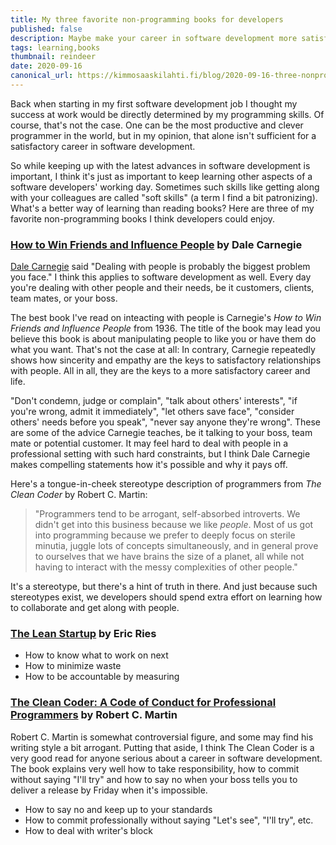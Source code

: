 ```yaml
---
title: My three favorite non-programming books for developers
published: false
description: Maybe make your career in software development more satisfactory
tags: learning,books
thumbnail: reindeer
date: 2020-09-16
canonical_url: https://kimmosaaskilahti.fi/blog/2020-09-16-three-nonprogramming-books/
---
```


<!-- http://localhost:8000/blog/2020-09-16-three-nonprogramming-books/ -->

Back when starting in my first software development job I thought my success at work would be directly determined by my programming skills. Of course, that's not the case. One can be the most productive and clever programmer in the world, but in my opinion, that alone isn't sufficient for a satisfactory career in software development.

So while keeping up with the latest advances in software development is important, I think it's just as important to keep learning other aspects of a software developers' working day. Sometimes such skills like getting along with your colleagues are called "soft skills" (a term I find a bit patronizing). What's a better way of learning than reading books? Here are three of my favorite non-programming books I think developers could enjoy.


<!-- 
 For some time now I've started workdays by reading a book. The book of the day could be directly related to the day's work, but most often it is not. I think reading books not directly related to the day's work is a good way to gain fresh perspectives and get inspired to try new ideas.

In this article, I'd like to share some of my favorite non-programming books.  -->

### [How to Win Friends and Influence People](https://www.goodreads.com/book/show/4865.How_to_Win_Friends_and_Influence_People) by Dale Carnegie

[Dale Carnegie](https://en.wikipedia.org/wiki/Dale_Carnegie) said "Dealing with people is probably the biggest problem you face." I think this applies to software development as well. Every day you're dealing with other people and their needs, be it customers, clients, team mates, or your boss.

The best book I've read on inteacting with people is Carnegie's *How to Win Friends and Influence People* from 1936. The title of the book may lead you believe this book is about manipulating people to like you or have them do what you want. That's not the case at all: In contrary, Carnegie repeatedly shows how sincerity and empathy are the keys to satisfactory relationships with people. All in all, they are the keys to a more satisfactory career and life.

"Don't condemn, judge or complain", "talk about others' interests", "if you're wrong, admit it immediately", "let others save face", "consider others' needs before you speak", "never say anyone they're wrong". These are some of the advice Carnegie teaches, be it talking to your boss, team mate or potential customer. It may feel hard to deal with people in a professional setting with such hard constraints, but I think Dale Carnegie makes compelling statements how it's possible and why it pays off.
<!-- 
> "You can make more friends in two months by becoming more interested in other people than you can in two years by trying to get people interested in you."

Soft skills are patronized. -->

<!-- One of the advice in the book is to never tell anyone they're wrong. That sounds like a big deal in an environment like software development. But after reading the chapter, I agree: there are better ways to handle situations than telling people they're wrong. It pays off to handle conflicts carefully: after all, it might turn out to be you who's wrong. -->

Here's a tongue-in-cheek stereotype description of programmers from *The Clean Coder* by Robert C. Martin:

> "Programmers tend to be arrogant, self-absorbed introverts. We didn't get into this business because we like *people*. Most of us got into programming because we prefer to deeply focus on sterile minutia, juggle lots of concepts simultaneously, and in general prove to ourselves that we have brains the size of a planet, all while not having to interact with the messy complexities of other people."

It's a stereotype, but there's a hint of truth in there. And just because such stereotypes exist, we developers should spend extra effort on learning how to collaborate and get along with people.

### [The Lean Startup](https://www.goodreads.com/book/show/10127019-the-lean-startup) by Eric Ries

- How to know what to work on next
- How to minimize waste
- How to be accountable by measuring

### [The Clean Coder: A Code of Conduct for Professional Programmers](https://www.goodreads.com/book/show/10284614-the-clean-coder) by Robert C. Martin

Robert C. Martin is somewhat controversial figure, and some may find his writing style a bit arrogant. Putting that aside, I think The Clean Coder is a very good read for anyone serious about a career in software development. The book explains very well how to take responsibility, how to commit without saying "I'll try" and how to say no when your boss tells you to deliver a release by Friday when it's impossible.

- How to say no and keep up to your standards
- How to commit professionally without saying "Let's see", "I'll try", etc.
- How to deal with writer's block
